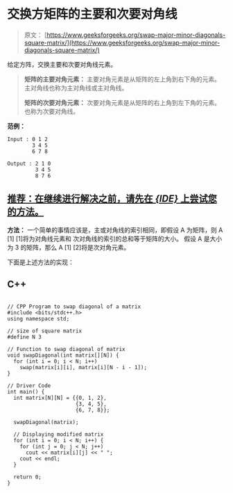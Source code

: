 # 交换方矩阵的主要和次要对角线

> 原文： [https://www.geeksforgeeks.org/swap-major-minor-diagonals-square-matrix/](https://www.geeksforgeeks.org/swap-major-minor-diagonals-square-matrix/)

给定方阵，交换主要和次要对角线元素。

> **矩阵的主要对角元素：**
> 主要对角元素是从矩阵的左上角到右下角的元素。 主对角线也称为主对角线或主对角线。
> 
> **矩阵的次要对角元素：**
> 次要对角元素是从矩阵的右上角到左下角的元素。 也称为次要对角线。

**范例：**

```
Input : 0 1 2
        3 4 5
        6 7 8

Output : 2 1 0
         3 4 5
         8 7 6

```

## [推荐：在继续进行解决之前，请先在 ***<u>{IDE}</u>*** 上尝试您的方法。](https://ide.geeksforgeeks.org/)

**方法：**
一个简单的事情应该是，主或对角线的索引相同，即假设 A 为矩阵，则 A [1] [1]将为对角线元素和 次对角线的索引的总和等于矩阵的大小。 假设 A 是大小为 3 的矩阵，那么 A [1] [2]将是次对角元素。

下面是上述方法的实现：

## C++ 

```

// CPP Program to swap diagonal of a matrix 
#include <bits/stdc++.h> 
using namespace std; 

// size of square matrix 
#define N 3 

// Function to swap diagonal of matrix 
void swapDiagonal(int matrix[][N]) { 
  for (int i = 0; i < N; i++) 
    swap(matrix[i][i], matrix[i][N - i - 1]); 
} 

// Driver Code 
int main() { 
  int matrix[N][N] = {{0, 1, 2},  
                      {3, 4, 5},  
                      {6, 7, 8}}; 

  swapDiagonal(matrix); 

  // Displaying modified matrix 
  for (int i = 0; i < N; i++) { 
    for (int j = 0; j < N; j++) 
      cout << matrix[i][j] << " "; 
    cout << endl; 
  } 

  return 0; 
} 

```